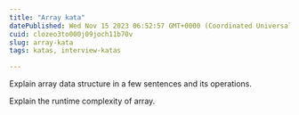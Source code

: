 ```yaml
---
title: "Array kata"
datePublished: Wed Nov 15 2023 06:52:57 GMT+0000 (Coordinated Universal Time)
cuid: clozeo3to000j09joch11b70v
slug: array-kata
tags: katas, interview-katas

---
```


Explain array data structure in a few sentences and its operations.

Explain the runtime complexity of array.